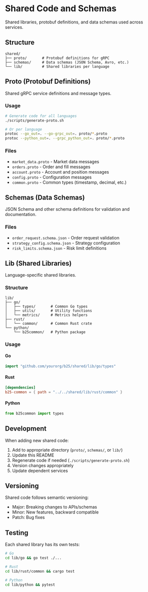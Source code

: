 # Shared Code and Schemas

Shared libraries, protobuf definitions, and data schemas used across services.

## Structure

```
shared/
├── proto/       # Protobuf definitions for gRPC
├── schemas/     # Data schemas (JSON Schema, Avro, etc.)
└── lib/         # Shared libraries per language
```

## Proto (Protobuf Definitions)

Shared gRPC service definitions and message types.

### Usage

```bash
# Generate code for all languages
./scripts/generate-proto.sh

# Or per language
protoc --go_out=. --go-grpc_out=. proto/*.proto
protoc --python_out=. --grpc_python_out=. proto/*.proto
```

### Files

- `market_data.proto` - Market data messages
- `orders.proto` - Order and fill messages
- `account.proto` - Account and position messages
- `config.proto` - Configuration messages
- `common.proto` - Common types (timestamp, decimal, etc.)

## Schemas (Data Schemas)

JSON Schema and other schema definitions for validation and documentation.

### Files

- `order_request.schema.json` - Order request validation
- `strategy_config.schema.json` - Strategy configuration
- `risk_limits.schema.json` - Risk limit definitions

## Lib (Shared Libraries)

Language-specific shared libraries.

### Structure

```
lib/
├── go/
│   ├── types/       # Common Go types
│   ├── utils/       # Utility functions
│   └── metrics/     # Metrics helpers
├── rust/
│   └── common/      # Common Rust crate
└── python/
    └── b25common/   # Python package
```

### Usage

#### Go
```go
import "github.com/yourorg/b25/shared/lib/go/types"
```

#### Rust
```toml
[dependencies]
b25-common = { path = "../../shared/lib/rust/common" }
```

#### Python
```python
from b25common import types
```

## Development

When adding new shared code:

1. Add to appropriate directory (`proto/`, `schemas/`, or `lib/`)
2. Update this README
3. Regenerate code if needed (`./scripts/generate-proto.sh`)
4. Version changes appropriately
5. Update dependent services

## Versioning

Shared code follows semantic versioning:
- Major: Breaking changes to APIs/schemas
- Minor: New features, backward compatible
- Patch: Bug fixes

## Testing

Each shared library has its own tests:

```bash
# Go
cd lib/go && go test ./...

# Rust
cd lib/rust/common && cargo test

# Python
cd lib/python && pytest
```
